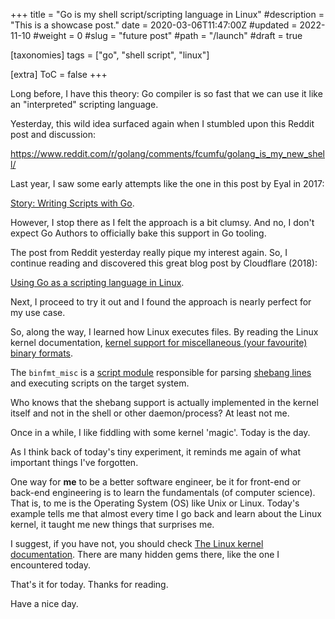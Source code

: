 +++
title = "Go is my shell script/scripting language in Linux"
#description = "This is a showcase post."
date = 2020-03-06T11:47:00Z
#updated = 2022-11-10
#weight = 0
#slug = "future post"
#path = "/launch"
#draft = true

[taxonomies]
tags = ["go", "shell script", "linux"]

[extra]
ToC = false
+++

Long before, I have this theory: Go compiler is so fast that we can use it like an "interpreted" scripting language.

Yesterday, this wild idea surfaced again when I stumbled upon this Reddit post and discussion: 

https://www.reddit.com/r/golang/comments/fcumfu/golang_is_my_new_shell/

Last year, I saw some early attempts like the one in this post by Eyal in 2017:

[Story: Writing Scripts with Go](https://gist.github.com/posener/73ffd326d88483df6b1cb66e8ed1e0bd).

However, I stop there as I felt the approach is a bit clumsy. And no, I don't expect Go Authors to officially bake this support in Go tooling.

The post from Reddit yesterday really pique my interest again. So, I continue reading and discovered this great blog post by Cloudflare (2018):

[Using Go as a scripting language in Linux](https://blog.cloudflare.com/using-go-as-a-scripting-language-in-linux/).

Next, I proceed to try it out and I found the approach is nearly perfect for my use case.

So, along the way, I learned how Linux executes files. By reading the Linux kernel documentation, [kernel support for miscellaneous (your favourite) binary formats](https://www.kernel.org/doc/html/latest/admin-guide/binfmt-misc.html).
  
The `binfmt_misc` is a [script module](https://git.kernel.org/pub/scm/linux/kernel/git/stable/linux-stable.git/tree/fs/binfmt_script.c?h=linux-4.14.y) responsible for parsing [shebang lines](https://en.wikipedia.org/wiki/Shebang_(Unix)) and executing scripts on the target system.

Who knows that the shebang support is actually implemented in the kernel itself and not in the shell or other daemon/process? At least not me.

Once in a while, I like fiddling with some kernel 'magic'. Today is the day.

As I think back of today's tiny experiment, it reminds me again of what important things I've forgotten.

One way for **me** to be a better software engineer, be it for front-end or back-end engineering is to learn the fundamentals (of computer science). That is, to me is the Operating System (OS) like Unix or Linux. Today's example tells me that almost every time I go back and learn about the Linux kernel, it taught me new things that surprises me. 

I suggest, if you have not, you should check [The Linux kernel documentation](https://www.kernel.org/doc/html/latest/index.html). There are many hidden gems there, like the one I encountered today.

That's it for today. Thanks for reading.

Have a nice day.
